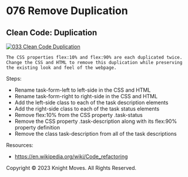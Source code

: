 # 076 Remove Duplication

## Clean Code: Duplication
[![033 Clean Code Duplication](https://img.youtube.com/vi/nFCSwjxx8ow/0.jpg)](https://www.youtube.com/watch?v=nFCSwjxx8ow)

```
The CSS properties flex:10% and flex:90% are each duplicated twice. 
Change the CSS and HTML to remove this duplication while preserving the existing look and feel of the webpage.
```

Steps:
- Rename task-form-left to left-side in the CSS and HTML
- Rename task-form-right to right-side in the CSS and HTML
- Add the left-side class to each of the task description elements
- Add the right-side class to each of the task status elements
- Remove flex:10% from the CSS property .task-status
- Remove the CSS property .task-description along with its flex:90% property definition
- Remove the class task-description from all of the task descriptions

Resources:
- https://en.wikipedia.org/wiki/Code_refactoring


Copyright &copy; 2023 Knight Moves. All Rights Reserved.

